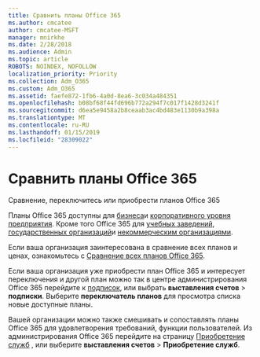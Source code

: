```yaml
---
title: Сравнить планы Office 365
ms.author: cmcatee
author: cmcatee-MSFT
manager: mnirkhe
ms.date: 2/28/2018
ms.audience: Admin
ms.topic: article
ROBOTS: NOINDEX, NOFOLLOW
localization_priority: Priority
ms.collection: Adm_O365
ms.custom: Adm_O365
ms.assetid: faefe872-1fb6-4a0d-8ea6-3c034a484351
ms.openlocfilehash: b08bf68f44fd696b772a294f7c017f1428d3241f
ms.sourcegitcommit: d6ea5e9458a2b8ceaab3ac4bd483e1130b9a398a
ms.translationtype: MT
ms.contentlocale: ru-RU
ms.lasthandoff: 01/15/2019
ms.locfileid: "28309022"
---
```

# <a name="compare-office-365-plans"></a>Сравнить планы Office 365

Сравнение, переключитесь или приобрести планов Office 365
  
Планы Office 365 доступны для [бизнеса](https://products.office.com/en-us/compare-all-microsoft-office-products?tab=2)и [корпоративного уровня предприятия](https://products.office.com/en-us/business/compare-more-office-365-for-business-plans). Кроме того Office 365 для [учебных заведений](https://products.office.com/en-us/academic/compare-office-365-education-plans), [государственных организаций](https://products.office.com/en-us/government/compare-office-365-government-plans)и [некоммерческим организациями](https://products.office.com/en-us/nonprofit/office-365-nonprofit-plans-and-pricing?tab=1).
  
Если ваша организация заинтересована в сравнение всех планов и ценах, ознакомьтесь с [Сравнение всех планов Office 365](https://products.office.com/en-us/business/compare-more-office-365-for-business-plans).
  
Если ваша организация уже приобрести план Office 365 и интересует переключения и другой план можно так в центре администрирования Office 365 перейдите к [подписок](https://go.microsoft.com/fwlink/p/?linkid=842054), или выбрать **выставления счетов** \> **подписки**. Выберите **переключатель планов** для просмотра списка новые доступные планы. 
  
Вашей организации можно также смешивать и сопоставлять планы Office 365 для удовлетворения требований, функции пользователей. Из администрирования Office 365 перейдите на страницу [Приобретение служб](https://go.microsoft.com/fwlink/p/?linkid=868433) , или выберите **выставления счетов** \> **Приобретение служб**.
  

